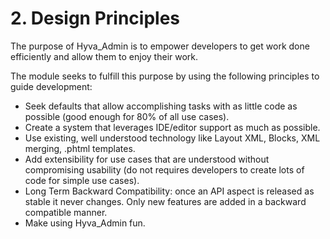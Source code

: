 # 2. Design Principles

The purpose of Hyva_Admin is to empower developers to get work done efficiently and allow them to enjoy their work.

The module seeks to fulfill this purpose by using the following principles to guide development:


* Seek defaults that allow accomplishing tasks with as little code as possible (good enough for 80% of all use cases).
* Create a system that leverages IDE/editor support as much as possible.
* Use existing, well understood technology like Layout XML, Blocks, XML merging, .phtml templates.
* Add extensibility for use cases that are understood without compromising usability (do not requires developers to create lots of code for simple use cases).
* Long Term Backward Compatibility: once an API aspect is released as stable it never changes. Only new features are added in a backward compatible manner.
* Make using Hyva_Admin fun.


